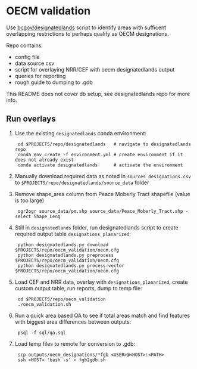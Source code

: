 # OECM validation

Use [bcgov/designatedlands](https://github.com/bcgov/designatedlands) script to identify areas with sufficent overlapping restrictions to perhaps qualify as OECM designations.

Repo contains:

- config file
- data source csv
- script for overlaying NRR/CEF with oecm designatedlands output
- queries for reporting
- rough guide to dumping to .gdb

This README does not cover db setup, see designatedlands repo for more info.

## Run overlays

1. Use the existing `designatedlands` conda environment:

        cd $PROJECTS/repo/designatedlands   # navigate to designatedlands repo
        conda env create -f environment.yml # create environment if it does not already exist
        conda activate designatedlands      # activate the environment

2. Manually download required data as noted in `sources_designations.csv` to `$PROJECTS/repo/designatedlands/source_data` folder

3. Remove shape_area column from Peace Moberly Tract shapefile (value is too large)

        ogr2ogr source_data/pm.shp source_data/Peace_Moberly_Tract.shp -select Shape_Leng

3. Still in `designatedlands` folder, run designatedlands script to create required output table `designations_planarized`:

        python designatedlands.py download $PROJECTS/repo/oecm_validation/oecm.cfg
        python designatedlands.py preprocess $PROJECTS/repo/oecm_validation/oecm.cfg
        python designatedlands.py process-vector $PROJECTS/repo/oecm_validation/oecm.cfg

4. Load CEF and NRR data, overlay with `designations_planarized`, create custom output table, run reports, dump to temp file:

        cd $PROJECTS/repo/oecm_validation
        ./oecm_validation.sh

5. Run a quick area based QA to see if total areas match and find features with biggest area differences between outputs:

        psql -f sql/qa.sql

6. Load temp files to remote for conversion to .gdb:

        scp outputs/oecm_designations/*fgb <USER>@<HOST>:<PATH>
        ssh <HOST> 'bash -s' < fgb2gdb.sh
